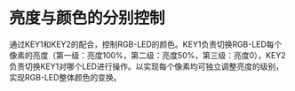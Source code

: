 # 亮度与颜色的分别控制
通过KEY1和KEY2的配合，控制RGB-LED的颜色。KEY1负责切换RGB-LED每个像素的亮度（第一级：亮度100%，第二级：亮度50%，第三级：亮度0），KEY2负责切换KEY1对哪个LED进行操作。以实现每个像素均可独立调整亮度的级别，实现RGB-LED整体颜色的变换。
